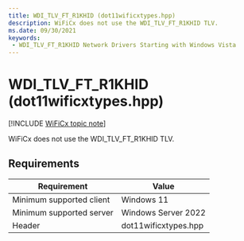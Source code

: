 ```yaml
---
title: WDI_TLV_FT_R1KHID (dot11wificxtypes.hpp)
description: WiFiCx does not use the WDI_TLV_FT_R1KHID TLV.
ms.date: 09/30/2021
keywords:
 - WDI_TLV_FT_R1KHID Network Drivers Starting with Windows Vista
---
```


# WDI\_TLV\_FT\_R1KHID (dot11wificxtypes.hpp)

[!INCLUDE [WiFiCx topic note](../includes/wificx-version-warning.md)]

WiFiCx does not use the WDI_TLV_FT_R1KHID TLV.

## Requirements

|Requirement|Value|
|--- |--- |
|Minimum supported client|Windows 11|
|Minimum supported server|Windows Server 2022|
|Header|dot11wificxtypes.hpp|


 

 




